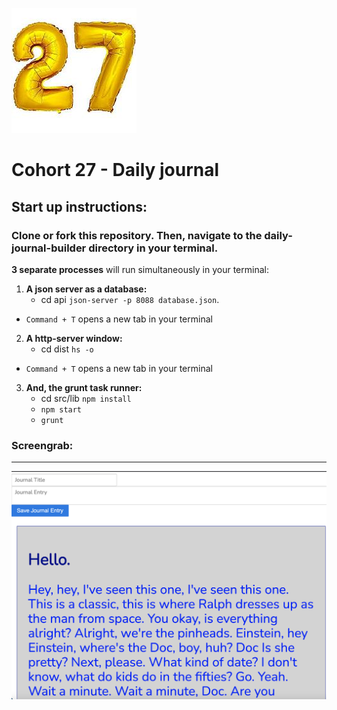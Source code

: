 
![C27icon](/c27.jpeg)

# Cohort 27 - Daily journal

## Start up instructions:  
### Clone or fork this repository. Then, navigate to the daily-journal-builder directory in your terminal.


**3 separate processes** will run simultaneously in your terminal:
1. **A json server as a database:**
    * cd api ```json-server -p 8088 database.json```.

    
*  ```Command + T```  opens a new tab in your terminal
2. **A http-server window:**
    * cd dist ``` hs -o ```


* ```Command + T```  opens a new tab in your terminal
3. **And, the grunt task runner:**
    * cd src/lib ```npm install```
    * ```npm start```
    * ```grunt```


### Screengrab:
------------------
![screengrab](/c27_dailyjournal_screengrab2point0.png)
